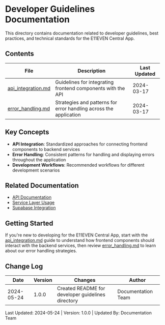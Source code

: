 # Developer Guidelines Documentation

This directory contains documentation related to developer guidelines, best practices, and technical standards for the E11EVEN Central App.

## Contents

| File | Description | Last Updated |
|------|-------------|--------------|
| [api_integration.md](./api_integration.md) | Guidelines for integrating frontend components with the API | 2024-03-17 |
| [error_handling.md](./error_handling.md) | Strategies and patterns for error handling across the application | 2024-03-17 |

## Key Concepts

- **API Integration**: Standardized approaches for connecting frontend components to backend services
- **Error Handling**: Consistent patterns for handling and displaying errors throughout the application
- **Development Workflows**: Recommended workflows for different development scenarios

## Related Documentation

- [API Documentation](../api/API_DOCUMENTATION.md)
- [Service Layer Usage](../frontend/service_layer_usage.md)
- [Supabase Integration](../supabase/SUPABASE_INTEGRATION.md)

## Getting Started

If you're new to developing for the E11EVEN Central App, start with the [api_integration.md](./api_integration.md) guide to understand how frontend components should interact with the backend services, then review [error_handling.md](./error_handling.md) to learn about our error handling strategies.

## Change Log

| Date | Version | Changes | Author |
|------|---------|---------|--------|
| 2024-05-24 | 1.0.0 | Created README for developer guidelines directory | Documentation Team |

Last Updated: 2024-05-24 | Version: 1.0.0 | Updated By: Documentation Team 